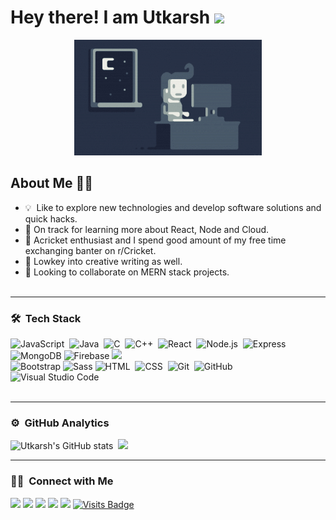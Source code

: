 # Hey there! I am Utkarsh <img src="https://github.com/TheDudeThatCode/TheDudeThatCode/blob/master/Assets/Hi.gif" width="29px">

<p align="center"><img alt="Night Coding" src="https://raw.githubusercontent.com/AVS1508/AVS1508/master/assets/Night-Coding.gif"/></p>

## About Me 👨‍💻

- 💡 &nbsp;Like to explore new technologies and develop software solutions and quick hacks.
- 🌱 On track for learning more about React, Node and Cloud. 
- 🏏 Acricket enthusiast and I spend good amount of my free time exchanging banter on r/Cricket.
- 📝 Lowkey into creative writing as well.
- 🏢 Looking to collaborate on MERN stack projects.
<br></br>

---

### 🛠 &nbsp;Tech Stack


![JavaScript](https://img.shields.io/badge/-JavaScript-05122A?style=flat&logo=javascript)&nbsp;
![Java](https://img.shields.io/badge/-Java-05122A?style=flat&logo=Java&logoColor=FFA518)&nbsp;
![C](https://img.shields.io/badge/-C-05122A?style=flat&logo=C&logoColor=A8B9CC)&nbsp;
![C++](https://img.shields.io/badge/-C++-05122A?style=flat&logo=C%2B%2B&logoColor=00599C)&nbsp;
![React](https://img.shields.io/badge/-React-05122A?style=flat&logo=react)&nbsp;
![Node.js](https://img.shields.io/badge/-Node.js-05122A?style=flat&logo=node.js)&nbsp;
![Express](https://img.shields.io/badge/-ExpressJs-black?style=flat-square&logo=express)\
![MongoDB](https://img.shields.io/badge/-MongoDB-black?style=flat-square&logo=mongodb)
![Firebase](https://img.shields.io/badge/-Firebase-FFCA28?style=flat-square&logo=firebase&logoColor=ffffff)
<img src="https://img.shields.io/badge/-MySQL-F29111?style=flat-square&logo=MySQL&logoColor=white"/>\
![Bootstrap](https://img.shields.io/badge/-Bootstrap-05122A?style=flat&logo=bootstrap&logoColor=563D7C)
![Sass](https://img.shields.io/badge/-Sass-%23CC6699?style=flat-square&logo=sass&logoColor=ffffff)
![HTML](https://img.shields.io/badge/-HTML-05122A?style=flat&logo=HTML5)&nbsp;
![CSS](https://img.shields.io/badge/-CSS-05122A?style=flat&logo=CSS3&logoColor=1572B6)&nbsp;
![Git](https://img.shields.io/badge/-Git-05122A?style=flat&logo=git)&nbsp;
![GitHub](https://img.shields.io/badge/-GitHub-05122A?style=flat&logo=github)&nbsp;
![Visual Studio Code](https://img.shields.io/badge/-Visual%20Studio%20Code-05122A?style=flat&logo=visual-studio-code&logoColor=007ACC)&nbsp;
<br></br>

---

### ⚙️ &nbsp;GitHub Analytics

<p>

![Utkarsh's GitHub stats](https://github-readme-stats.vercel.app/api?username=utkarsh2210&count_private=true&show_icons=true&theme=radical)&nbsp;
<a href="https://github.com/utkarsh2210/github-readme-stats">
  <img src="https://github-readme-stats.anuraghazra1.vercel.app/api/top-langs/?username=utkarsh2210&layout=compact&theme=radical"/>
</a>
</p>

---

### 🤝🏻 &nbsp;Connect with Me

<p align = "center">
  
[<img src ="https://img.shields.io/badge/portfolio-%23.svg?&style=for-the-badge&logo=&logoColor=white%22">](http://utkarsh-com.stackstaging.com/)
<a href="www.linkedin.com/in/utkarshmaheria"><img src="https://img.shields.io/badge/linkedin-0077B5.svg?style=for-the-badge&logo=linkedin&logoColor=white"/></a>
[<img src="https://img.shields.io/badge/facebook-%231877F2.svg?&style=for-the-badge&logo=facebook&logoColor=white" />](https://www.facebook.com/utkarsh.maheria.9/) 
[<img src="https://img.shields.io/badge/twitter-%231DA1F2.svg?&style=for-the-badge&logo=twitter&logoColor=white" />](https://twitter.com/utkarsh_maheria) 
[<img src = "https://img.shields.io/badge/instagram-%23E4405F.svg?&style=for-the-badge&logo=instagram&logoColor=white">](https://www.instagram.com/utkarsh.maheria)
[![Visits Badge](https://badges.pufler.dev/visits/utkarsh2210/utkarsh2210?style=for-the-badge)](https://github.com/utkarsh2210)

</p>
